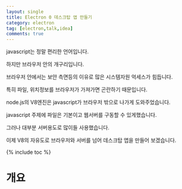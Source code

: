 ```yaml
---
layout: single
title: Electron 0 데스크탑 앱 만들기
category: electron
tag: [electron,talk,idea]
comments: true
---
```


javascript는 정말 편리한 언어입니다.

하지만 브라우저 안의 개구리입니다.

브라우저 안에서는 보안 측면등의 이유로 많은 시스템자원 억세스가 힘듭니다.

특히 파일, 위치정보를 브라우저가 가져가면 곤란하기 때문입니다.

node.js의 V8엔진은 javascript가 브라우저 밖으로 나가게 도와주었습니다.

javascript 주제에 파일은 기본이고 웹서버를 구동할 수 있게했습니다. 

그러나 대부분 서버용도로 많이들 사용했습니다.

이제 V8의 자유도로 브라우저와 서버를 넘어 데스크탑 앱을 만들어 보겠습니다.

{% include toc %}

# 개요

 